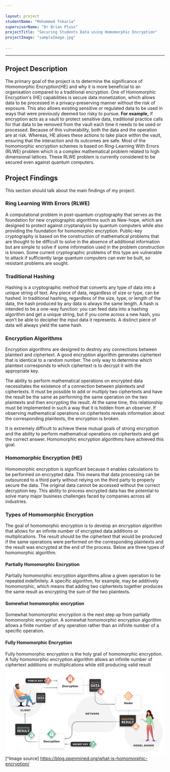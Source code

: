 ```yaml
---

layout: project
studentName: "Mohammed Tokaria"
supervisorName: "Dr Brian Pluss"
projectTitle: "Securing Students Data using Homomorphic Encryption"
projectImage: "sampleImage.jpg"

---
```


<hr>

## Project Description
The primary goal of the project is to determine the significance of Homomorphic Encryption(HE) and why it is more beneficial to an organisation compared to a traditional encryption. One of Homomorphic Encryption's (HE) capabilities is secure data monetization, which allows data to be processed in a privacy-preserving manner without the risk of exposure. This also allows existing sensitive or regulated data to be used in ways that were previously deemed too risky to pursue. **For example,** if encryption acts as a vault to protect sensitive data, traditional practice calls for that data to be removed from the vault each time it needs to be used or processed. Because of this vulnerability, both the data and the operation are at risk. Whereas, HE allows these actions to take place within the vault, ensuring that the interaction and its outcomes are safe. Most of the homomorphic encryption schemes is based on Ring-Learning With Errors (RLWE) problem which is a complex mathematical problem related to high dimensional lattices. These RLWE problem is currently considered to be secured even against quantum computers.


## Project Findings
This section should talk about the main findings of my project.

### Ring Learning With Errors (RLWE) 
A computational problem in post-quantum cryptography that serves as the foundation for new cryptographic algorithms such as New-hope, which are designed to protect against cryptanalysis by quantum computers while also providing the foundation for homomorphic encryption. Public-key cryptography is based on the construction of mathematical problems that are thought to be difficult to solve in the absence of additional information but are simple to solve if some information used in the problem construction is known. Some current cryptographic problems of this type are vulnerable to attack if sufficiently large quantum computers can ever be built, so resistant problems are sought.

### Traditional Hashing
Hashing is a cryptographic method that converts any type of data into a unique string of text. Any piece of data, regardless of size or type, can be hashed. In traditional hashing, regardless of the size, type, or length of the data, the hash produced by any data is always the same length. A hash is intended to be a one-way function: you can feed data into a hashing algorithm and get a unique string, but if you come across a new hash, you won’t be able to decipher the input data it represents. A distinct piece of data will always yield the same hash.

### Encryption Algorithms
Encryption algorithms are designed to destroy any connections between plaintext and ciphertext. A good encryption algorithm generates ciphertext that is identical to a random number. The only way to determine which plaintext corresponds to which ciphertext is to decrypt it with the appropriate key. 

The ability to perform mathematical operations on encrypted data necessitates the existence of a connection between plaintexts and ciphertexts. It must be possible to add or multiply two ciphertexts and have the result be the same as performing the same operation on the two plaintexts and then encrypting the result. At the same time, this relationship must be implemented in such a way that it is hidden from an observer. If observing mathematical operations on ciphertexts reveals information about the corresponding plaintexts, the encryption is broken. 

It is extremely difficult to achieve these mutual goals of strong encryption and the ability to perform mathematical operations on ciphertexts and get the correct answer. Homomorphic encryption algorithms have achieved this goal.

### Homomorphic Encryption (HE)
Homomorphic encryption is significant because it enables calculations to be performed on encrypted data. This means that data processing can be outsourced to a third party without relying on the third party to properly secure the data. The original data cannot be accessed without the correct decryption key. This ability to process encrypted data has the potential to solve many major business challenges faced by companies across all industries.

### Types of Homomorphic Encryption
The goal of homomorphic encryption is to develop an encryption algorithm that allows for an infinite number of encrypted data additions or multiplications. The result should be the ciphertext that would be produced if the same operations were performed on the corresponding plaintexts and the result was encrypted at the end of the process. Below are three types of homomorphic algorithm.

#### Partially Homomorphic Encryption
Partially homomorphic encryption algorithms allow a given operation to be repeated indefinitely. A specific algorithm, for example, may be additively homomorphic, which means that adding two ciphertexts together produces the same result as encrypting the sum of the two plaintexts.

#### Somewhat homomorphic encryption
Somewhat homomorphic encryption is the next step up from partially homomorphic encryption. A somewhat homomorphic encryption algorithm allows a finite number of any operation rather than an infinite number of a specific operation.

#### Fully Homomorphic Encryption
Fully homomorphic encryption is the holy grail of homomorphic encryption. A fully homomorphic encryption algorithm allows an infinite number of ciphertext additions or multiplications while still producing valid result


![MLaaS is one of the most exciting applications of Homomorphic Encryption](/project_images/MLaaS.png)
[^Image source] https://blog.openmined.org/what-is-homomorphic-encryption/
